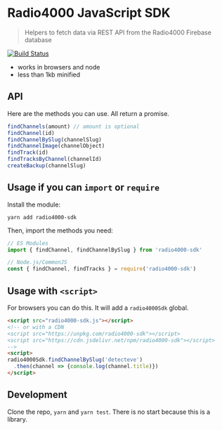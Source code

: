 # Radio4000 JavaScript SDK

> Helpers to fetch data via REST API from the Radio4000 Firebase database

[![Build Status](https://travis-ci.org/internet4000/radio4000-js-sdk.svg?branch=master)](https://travis-ci.org/internet4000/radio4000-js-sdk)

- works in browsers and node
- less than 1kb minified

## API

Here are the methods you can use. All return a promise.

```js
findChannels(amount) // amount is optional
findChannel(id)
findChannelBySlug(channelSlug)
findChannelImage(channelObject)
findTrack(id)
findTracksByChannel(channelId)
createBackup(channelSlug)
```

## Usage if you can `import` or `require`

Install the module:

```
yarn add radio4000-sdk
```

Then, import the methods you need:

```js
// ES Modules
import { findChannel, findChannelBySlug } from 'radio4000-sdk'

// Node.js/CommonJS
const { findChannel, findTracks } = require('radio4000-sdk')
```

## Usage with `<script>`

For browsers you can do this. It will add a `radio4000Sdk` global.

```html
<script src="radio4000-sdk.js"></script>
<!-- or with a CDN
<script src="https://unpkg.com/radio4000-sdk"></script>
<script src="https://cdn.jsdelivr.net/npm/radio4000-sdk"></script>
-->
<script>
radio4000Sdk.findChannelBySlug('detecteve')
  .then(channel => {console.log(channel.title)})
</script>
```

## Development

Clone the repo, `yarn` and `yarn test`. There is no start because this is a library.


